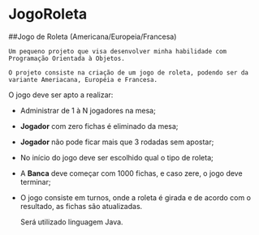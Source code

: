 # JogoRoleta
##Jogo de Roleta (Americana/Europeia/Francesa)

	Um pequeno projeto que visa desenvolver minha habilidade com Programação Orientada à Objetos.

	O projeto consiste na criação de um jogo de roleta, podendo ser da variante Ameriacana, Européia e Francesa.
O jogo deve ser apto a realizar:

* Administrar de 1 à N jogadores na mesa;
* **Jogador** com zero fichas é eliminado da mesa;
* **Jogador** não pode ficar mais que 3 rodadas sem apostar;
* No início do jogo deve ser escolhido qual o tipo de roleta;
* A **Banca** deve começar com 1000 fichas, e caso zere, o jogo deve terminar;
* O jogo consiste em turnos, onde a roleta é girada e de acordo com o resultado, as fichas são atualizadas.

	Será utilizado linguagem Java.	
